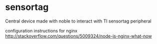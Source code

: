 # sensortag
Central device made with noble to interact with TI sensortag peripheral

configuration instructions for nginx
http://stackoverflow.com/questions/5009324/node-js-nginx-what-now
